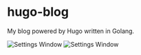 # hugo-blog
My blog powered by Hugo written in Golang. 

![Settings Window](https://res.cloudinary.com/angelrodriguez/image/upload/v1544065968/Screen_Shot_2018-12-05_at_10.11.30_PM.png)
![Settings Window](https://res.cloudinary.com/angelrodriguez/image/upload/v1544065968/Screen_Shot_2018-12-05_at_10.11.35_PM.png)
